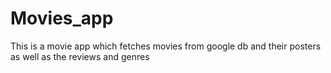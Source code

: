 # Movies_app
 This is a movie app which fetches movies from google db and their  posters as well as the reviews and genres

